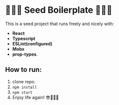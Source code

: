 # 🌱🌱🌱 Seed Boilerplate 🌱🌱🌱

This is a seed project that runs freely and nicely with:  
+ **React**
+ **Typescript**
+ **ESLint(configured)**
+ **Mobx** 
+ **prop-types**.



## How to run:
1. clone repo.
2. `npm install`
3. `npm start`
4. Enjoy life again! 😎👨‍💻🦔

